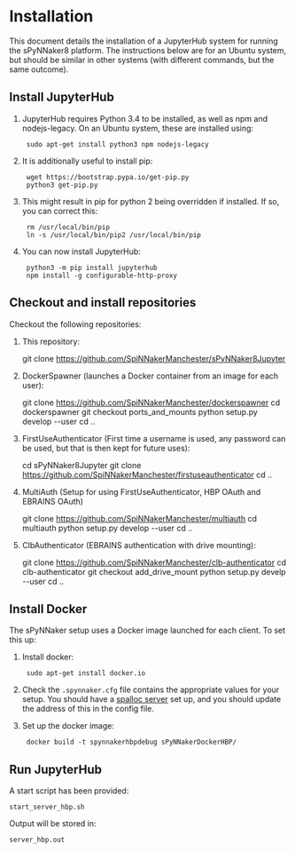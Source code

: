 # Installation
This document details the installation of a JupyterHub system for running the sPyNNaker8 platform.  The instructions below are for an Ubuntu system, but should be similar in other systems (with different commands, but the same outcome).

## Install JupyterHub

1. JupyterHub requires Python 3.4 to be installed, as well as npm and nodejs-legacy.  On an Ubuntu system, these are installed using:

        sudo apt-get install python3 npm nodejs-legacy

1. It is additionally useful to install pip:

        wget https://bootstrap.pypa.io/get-pip.py
        python3 get-pip.py
    
1. This might result in pip for python 2 being overridden if installed.  If so, you can correct this:

        rm /usr/local/bin/pip
        ln -s /usr/local/bin/pip2 /usr/local/bin/pip

1. You can now install JupyterHub:

        python3 -m pip install jupyterhub
        npm install -g configurable-http-proxy


## Checkout and install repositories

Checkout the following repositories:

1. This repository:

    git clone https://github.com/SpiNNakerManchester/sPyNNaker8Jupyter

1. DockerSpawner (launches a Docker container from an image for each user):

    git clone https://github.com/SpiNNakerManchester/dockerspawner
    cd dockerspawner
    git checkout ports_and_mounts
    python setup.py develop --user
    cd ..

1. FirstUseAuthenticator (First time a username is used, any password can be used, but that is then kept for future uses):

    cd sPyNNaker8Jupyter
    git clone https://github.com/SpiNNakerManchester/firstuseauthenticator
    cd ..

1. MultiAuth (Setup for using FirstUseAuthenticator, HBP OAuth and EBRAINS OAuth)

    git clone https://github.com/SpiNNakerManchester/multiauth
    cd multiauth
    python setup.py develop --user
    cd ..

1. ClbAuthenticator (EBRAINS authentication with drive mounting):

    git clone https://github.com/SpiNNakerManchester/clb-authenticator
    cd clb-authenticator
    git checkout add_drive_mount
    python setup.py develp --user
    cd ..

## Install Docker

The sPyNNaker setup uses a Docker image launched for each client.  To set this up:

1. Install docker:

        sudo apt-get install docker.io

1. Check the ```.spynnaker.cfg``` file contains the appropriate values for your setup.  You should have a [spalloc server](https://spalloc_server.readthedocs.io/) set up, and you should update the address of this in the config file.

1. Set up the docker image:

        docker build -t spynnakerhbpdebug sPyNNakerDockerHBP/


## Run JupyterHub

A start script has been provided:

    start_server_hbp.sh

Output will be stored in:

    server_hbp.out

